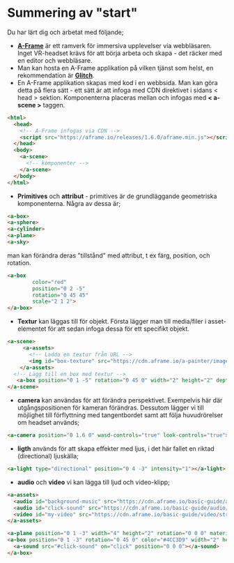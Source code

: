 # Summering av "start"

Du har lärt dig och arbetat med följande;

- **[A-Frame](https://aframe.io/)** är ett ramverk för immersiva upplevelser via webbläsaren. Inget VR-headset krävs för att börja arbeta och skapa - det räcker med en editor och webbläsare.
- Man kan hosta en A-Frame applikation på vilken tjänst som helst, en rekommendation är **[Glitch](https://glitch.com/)**.
- En A-Frame applikation skapas med kod i en webbsida. Man kan göra detta på flera sätt - ett sätt är att infoga med CDN direktivet i sidans < head > sektion.
Komponenterna placeras mellan och infogas med **< a-scene >** taggen.
```html
<html>
  <head>
    <!-- A-Frame infogas via CDN -->
    <script src="https://aframe.io/releases/1.6.0/aframe.min.js"></script>
  </head>
  <body>
    <a-scene>
      <!-- komponenter -->
    </a-scene>
  </body>
</html>
```

- **Primitives** och **attribut** - primitives är de grundläggande geometriska komponenterna. Några av dessa är;
```html
<a-box>
<a-sphere>
<a-cylinder>
<a-plane>
<a-sky>
```
man kan förändra deras "tillstånd" med attribut, t ex färg, position, och rotation.
```html
<a-box 
        color="red" 
        position="0 2 -5"
        rotation="0 45 45"
        scale="2 1 2">
</a-box>
```
- **Textur** kan läggas till för objekt. Första lägger man till media/filer i asset-elementet för att sedan infoga dessa för ett specifikt objekt.
```html
<a-scene>
     <a-assets>
       <!-- Ladda en textur från URL -->
       <img id="box-texture" src="https://cdn.aframe.io/a-painter/images/floor.jpg">
    </a-assets>
  <!-- Lägg till en box med textur -->
   <a-box position="0 1 -5" rotation="0 45 0" width="2" height="2" depth="2" src="#box-texture"></a-box>
</a-scene>
```
- **camera** kan användas för att förändra perspektivet. Exempelvis här där utgångspositionen för kameran förändras. Dessutom lägger vi till möjlighet till förflyttning med tangentbordet samt att följa huvudrörelser om headset används;
```html
<a-camera position="0 1.6 0" wasd-controls="true" look-controls="true"></a-camera>
```

- **ligth** används för att skapa effekter med ljus, i det här fallet en riktad (directional) ljuskälla;
```html
<a-light type="directional" position="0 4 -3" intensity="1"></a-light>
```
- **audio** och **video** vi kan lägga till ljud och video-klipp;
```html
<a-assets>
  <audio id="background-music" src="https://cdn.aframe.io/basic-guide/audio/backgroundnoise.wav"></audio>
  <audio id="click-sound" src="https://cdn.aframe.io/basic-guide/audio/click.ogg"></audio>
  <video id="my-video" src="https://cdn.aframe.io/basic-guide/video/street.mp4" autoplay loop="true" muted="true"></video>
</a-assets>

<a-plane position="0 1 -3" width="4" height="2" rotation="0 0 0" material="src: #my-video"></a-plane>
<a-box position="0 1 -3" rotation="0 45 0" color="#4CC3D9" width="2" height="2" depth="2">
  <a-sound src="#click-sound" on="click" position="0 0 0"></a-sound>
</a-box>
